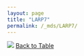 ```yaml
---
layout: page
title: "LARP7"
permalink: /_mds/LARP7/
---
```


![](../../alns_9.28.22/aln_5HSAA057962_0.972.png?raw=true
)
[Back to Table](../../display)
